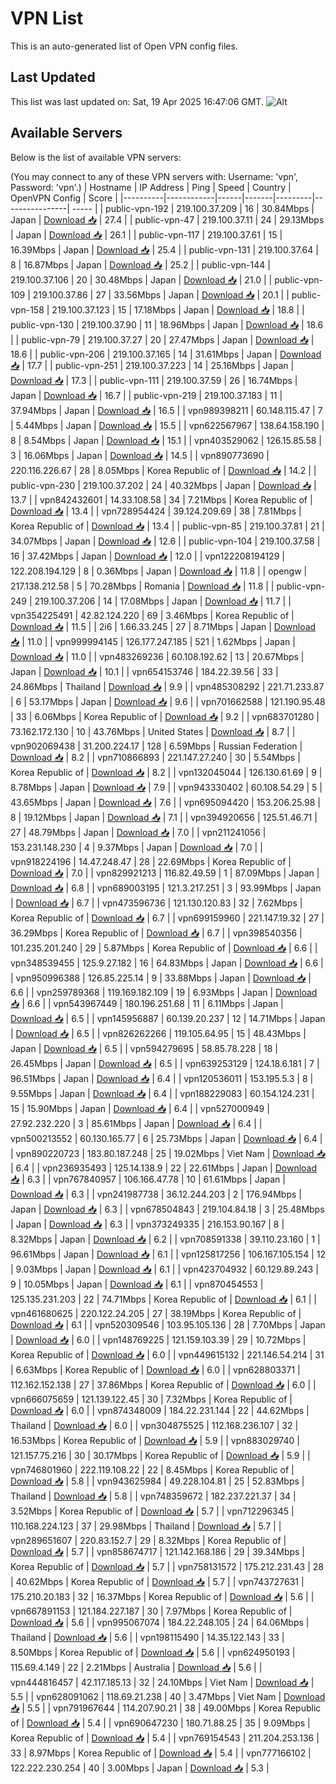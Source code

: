 # VPN List

This is an auto-generated list of Open VPN config files.

## Last Updated

This list was last updated on: Sat, 19 Apr 2025 16:47:06 GMT.
![Alt](https://repobeats.axiom.co/api/embed/186b98318ef1479477931607c1ad7d823f12451f.svg "Repobeats analytics image")

## Available Servers

Below is the list of available VPN servers:

(You may connect to any of these VPN servers with: Username: 'vpn', Password: 'vpn'.)
| Hostname | IP Address | Ping | Speed | Country | OpenVPN Config | Score |
|----------|------------|------|-------|---------|----------------| ----- |
| public-vpn-192 | 219.100.37.209 | 16 | 30.84Mbps | Japan | [Download 📥](./configs/server_0_JP.ovpn) | 27.4 |
| public-vpn-47 | 219.100.37.11 | 24 | 29.13Mbps | Japan | [Download 📥](./configs/server_1_JP.ovpn) | 26.1 |
| public-vpn-117 | 219.100.37.61 | 15 | 16.39Mbps | Japan | [Download 📥](./configs/server_2_JP.ovpn) | 25.4 |
| public-vpn-131 | 219.100.37.64 | 8 | 16.87Mbps | Japan | [Download 📥](./configs/server_3_JP.ovpn) | 25.2 |
| public-vpn-144 | 219.100.37.106 | 20 | 30.48Mbps | Japan | [Download 📥](./configs/server_4_JP.ovpn) | 21.0 |
| public-vpn-109 | 219.100.37.86 | 27 | 33.56Mbps | Japan | [Download 📥](./configs/server_5_JP.ovpn) | 20.1 |
| public-vpn-158 | 219.100.37.123 | 15 | 17.18Mbps | Japan | [Download 📥](./configs/server_6_JP.ovpn) | 18.8 |
| public-vpn-130 | 219.100.37.90 | 11 | 18.96Mbps | Japan | [Download 📥](./configs/server_7_JP.ovpn) | 18.6 |
| public-vpn-79 | 219.100.37.27 | 20 | 27.47Mbps | Japan | [Download 📥](./configs/server_8_JP.ovpn) | 18.6 |
| public-vpn-206 | 219.100.37.165 | 14 | 31.61Mbps | Japan | [Download 📥](./configs/server_9_JP.ovpn) | 17.7 |
| public-vpn-251 | 219.100.37.223 | 14 | 25.16Mbps | Japan | [Download 📥](./configs/server_10_JP.ovpn) | 17.3 |
| public-vpn-111 | 219.100.37.59 | 26 | 16.74Mbps | Japan | [Download 📥](./configs/server_11_JP.ovpn) | 16.7 |
| public-vpn-219 | 219.100.37.183 | 11 | 37.94Mbps | Japan | [Download 📥](./configs/server_12_JP.ovpn) | 16.5 |
| vpn989398211 | 60.148.115.47 | 7 | 5.44Mbps | Japan | [Download 📥](./configs/server_13_JP.ovpn) | 15.5 |
| vpn622567967 | 138.64.158.190 | 8 | 8.54Mbps | Japan | [Download 📥](./configs/server_14_JP.ovpn) | 15.1 |
| vpn403529062 | 126.15.85.58 | 3 | 16.06Mbps | Japan | [Download 📥](./configs/server_15_JP.ovpn) | 14.5 |
| vpn890773690 | 220.116.226.67 | 28 | 8.05Mbps | Korea Republic of | [Download 📥](./configs/server_16_KR.ovpn) | 14.2 |
| public-vpn-230 | 219.100.37.202 | 24 | 40.32Mbps | Japan | [Download 📥](./configs/server_17_JP.ovpn) | 13.7 |
| vpn842432601 | 14.33.108.58 | 34 | 7.21Mbps | Korea Republic of | [Download 📥](./configs/server_18_KR.ovpn) | 13.4 |
| vpn728954424 | 39.124.209.69 | 38 | 7.81Mbps | Korea Republic of | [Download 📥](./configs/server_19_KR.ovpn) | 13.4 |
| public-vpn-85 | 219.100.37.81 | 21 | 34.07Mbps | Japan | [Download 📥](./configs/server_20_JP.ovpn) | 12.6 |
| public-vpn-104 | 219.100.37.58 | 16 | 37.42Mbps | Japan | [Download 📥](./configs/server_21_JP.ovpn) | 12.0 |
| vpn122208194129 | 122.208.194.129 | 8 | 0.36Mbps | Japan | [Download 📥](./configs/server_22_JP.ovpn) | 11.8 |
| opengw | 217.138.212.58 | 5 | 70.28Mbps | Romania | [Download 📥](./configs/server_23_RO.ovpn) | 11.8 |
| public-vpn-249 | 219.100.37.206 | 14 | 17.08Mbps | Japan | [Download 📥](./configs/server_24_JP.ovpn) | 11.7 |
| vpn354225491 | 42.82.124.220 | 69 | 3.46Mbps | Korea Republic of | [Download 📥](./configs/server_25_KR.ovpn) | 11.5 |
| 2i6 | 1.66.33.245 | 27 | 8.71Mbps | Japan | [Download 📥](./configs/server_26_JP.ovpn) | 11.0 |
| vpn999994145 | 126.177.247.185 | 521 | 1.62Mbps | Japan | [Download 📥](./configs/server_27_JP.ovpn) | 11.0 |
| vpn483269236 | 60.108.192.62 | 13 | 20.67Mbps | Japan | [Download 📥](./configs/server_28_JP.ovpn) | 10.1 |
| vpn654153746 | 184.22.39.56 | 33 | 24.86Mbps | Thailand | [Download 📥](./configs/server_29_TH.ovpn) | 9.9 |
| vpn485308292 | 221.71.233.87 | 6 | 53.17Mbps | Japan | [Download 📥](./configs/server_30_JP.ovpn) | 9.6 |
| vpn701662588 | 121.190.95.48 | 33 | 6.06Mbps | Korea Republic of | [Download 📥](./configs/server_31_KR.ovpn) | 9.2 |
| vpn683701280 | 73.162.172.130 | 10 | 43.76Mbps | United States | [Download 📥](./configs/server_32_US.ovpn) | 8.7 |
| vpn902069438 | 31.200.224.17 | 128 | 6.59Mbps | Russian Federation | [Download 📥](./configs/server_33_RU.ovpn) | 8.2 |
| vpn710866893 | 221.147.27.240 | 30 | 5.54Mbps | Korea Republic of | [Download 📥](./configs/server_34_KR.ovpn) | 8.2 |
| vpn132045044 | 126.130.61.69 | 9 | 8.78Mbps | Japan | [Download 📥](./configs/server_35_JP.ovpn) | 7.9 |
| vpn943330402 | 60.108.54.29 | 5 | 43.65Mbps | Japan | [Download 📥](./configs/server_36_JP.ovpn) | 7.6 |
| vpn695094420 | 153.206.25.98 | 8 | 19.12Mbps | Japan | [Download 📥](./configs/server_37_JP.ovpn) | 7.1 |
| vpn394920656 | 125.51.46.71 | 27 | 48.79Mbps | Japan | [Download 📥](./configs/server_38_JP.ovpn) | 7.0 |
| vpn211241056 | 153.231.148.230 | 4 | 9.37Mbps | Japan | [Download 📥](./configs/server_39_JP.ovpn) | 7.0 |
| vpn918224196 | 14.47.248.47 | 28 | 22.69Mbps | Korea Republic of | [Download 📥](./configs/server_40_KR.ovpn) | 7.0 |
| vpn829921213 | 116.82.49.59 | 1 | 87.09Mbps | Japan | [Download 📥](./configs/server_41_JP.ovpn) | 6.8 |
| vpn689003195 | 121.3.217.251 | 3 | 93.99Mbps | Japan | [Download 📥](./configs/server_42_JP.ovpn) | 6.7 |
| vpn473596736 | 121.130.120.83 | 32 | 7.62Mbps | Korea Republic of | [Download 📥](./configs/server_43_KR.ovpn) | 6.7 |
| vpn699159960 | 221.147.19.32 | 27 | 36.29Mbps | Korea Republic of | [Download 📥](./configs/server_44_KR.ovpn) | 6.7 |
| vpn398540356 | 101.235.201.240 | 29 | 5.87Mbps | Korea Republic of | [Download 📥](./configs/server_45_KR.ovpn) | 6.6 |
| vpn348539455 | 125.9.27.182 | 16 | 64.83Mbps | Japan | [Download 📥](./configs/server_46_JP.ovpn) | 6.6 |
| vpn950996388 | 126.85.225.14 | 9 | 33.88Mbps | Japan | [Download 📥](./configs/server_47_JP.ovpn) | 6.6 |
| vpn259789368 | 119.169.182.109 | 19 | 6.93Mbps | Japan | [Download 📥](./configs/server_48_JP.ovpn) | 6.6 |
| vpn543967449 | 180.196.251.68 | 11 | 6.11Mbps | Japan | [Download 📥](./configs/server_49_JP.ovpn) | 6.5 |
| vpn145956887 | 60.139.20.237 | 12 | 14.71Mbps | Japan | [Download 📥](./configs/server_50_JP.ovpn) | 6.5 |
| vpn826262266 | 119.105.64.95 | 15 | 48.43Mbps | Japan | [Download 📥](./configs/server_51_JP.ovpn) | 6.5 |
| vpn594279695 | 58.85.78.228 | 18 | 26.45Mbps | Japan | [Download 📥](./configs/server_52_JP.ovpn) | 6.5 |
| vpn639253129 | 124.18.6.181 | 7 | 96.51Mbps | Japan | [Download 📥](./configs/server_53_JP.ovpn) | 6.4 |
| vpn120536011 | 153.195.5.3 | 8 | 9.55Mbps | Japan | [Download 📥](./configs/server_54_JP.ovpn) | 6.4 |
| vpn188229083 | 60.154.124.231 | 15 | 15.90Mbps | Japan | [Download 📥](./configs/server_55_JP.ovpn) | 6.4 |
| vpn527000949 | 27.92.232.220 | 3 | 85.61Mbps | Japan | [Download 📥](./configs/server_56_JP.ovpn) | 6.4 |
| vpn500213552 | 60.130.165.77 | 6 | 25.73Mbps | Japan | [Download 📥](./configs/server_57_JP.ovpn) | 6.4 |
| vpn890220723 | 183.80.187.248 | 25 | 19.02Mbps | Viet Nam | [Download 📥](./configs/server_58_VN.ovpn) | 6.4 |
| vpn236935493 | 125.14.138.9 | 22 | 22.61Mbps | Japan | [Download 📥](./configs/server_59_JP.ovpn) | 6.3 |
| vpn767840957 | 106.166.47.78 | 10 | 61.61Mbps | Japan | [Download 📥](./configs/server_60_JP.ovpn) | 6.3 |
| vpn241987738 | 36.12.244.203 | 2 | 176.94Mbps | Japan | [Download 📥](./configs/server_61_JP.ovpn) | 6.3 |
| vpn678504843 | 219.104.84.18 | 3 | 25.48Mbps | Japan | [Download 📥](./configs/server_62_JP.ovpn) | 6.3 |
| vpn373249335 | 216.153.90.167 | 8 | 8.32Mbps | Japan | [Download 📥](./configs/server_63_JP.ovpn) | 6.2 |
| vpn708591338 | 39.110.23.160 | 1 | 96.61Mbps | Japan | [Download 📥](./configs/server_64_JP.ovpn) | 6.1 |
| vpn125817256 | 106.167.105.154 | 12 | 9.03Mbps | Japan | [Download 📥](./configs/server_65_JP.ovpn) | 6.1 |
| vpn423704932 | 60.129.89.243 | 9 | 10.05Mbps | Japan | [Download 📥](./configs/server_66_JP.ovpn) | 6.1 |
| vpn870454553 | 125.135.231.203 | 22 | 74.71Mbps | Korea Republic of | [Download 📥](./configs/server_67_KR.ovpn) | 6.1 |
| vpn461680625 | 220.122.24.205 | 27 | 38.19Mbps | Korea Republic of | [Download 📥](./configs/server_68_KR.ovpn) | 6.1 |
| vpn520309546 | 103.95.105.136 | 28 | 7.70Mbps | Japan | [Download 📥](./configs/server_69_JP.ovpn) | 6.0 |
| vpn148769225 | 121.159.103.39 | 29 | 10.72Mbps | Korea Republic of | [Download 📥](./configs/server_70_KR.ovpn) | 6.0 |
| vpn449615132 | 221.146.54.214 | 31 | 6.63Mbps | Korea Republic of | [Download 📥](./configs/server_71_KR.ovpn) | 6.0 |
| vpn628803371 | 112.162.152.138 | 27 | 37.86Mbps | Korea Republic of | [Download 📥](./configs/server_72_KR.ovpn) | 6.0 |
| vpn666075659 | 121.139.122.45 | 30 | 7.32Mbps | Korea Republic of | [Download 📥](./configs/server_73_KR.ovpn) | 6.0 |
| vpn874348009 | 184.22.231.144 | 22 | 44.62Mbps | Thailand | [Download 📥](./configs/server_74_TH.ovpn) | 6.0 |
| vpn304875525 | 112.168.236.107 | 32 | 16.53Mbps | Korea Republic of | [Download 📥](./configs/server_75_KR.ovpn) | 5.9 |
| vpn883029740 | 121.157.75.216 | 30 | 30.17Mbps | Korea Republic of | [Download 📥](./configs/server_76_KR.ovpn) | 5.9 |
| vpn746801960 | 222.119.108.22 | 22 | 8.45Mbps | Korea Republic of | [Download 📥](./configs/server_77_KR.ovpn) | 5.8 |
| vpn943625984 | 49.228.104.81 | 25 | 52.83Mbps | Thailand | [Download 📥](./configs/server_78_TH.ovpn) | 5.8 |
| vpn748359672 | 182.237.221.37 | 34 | 3.52Mbps | Korea Republic of | [Download 📥](./configs/server_79_KR.ovpn) | 5.7 |
| vpn712296345 | 110.168.224.123 | 37 | 29.98Mbps | Thailand | [Download 📥](./configs/server_80_TH.ovpn) | 5.7 |
| vpn289651607 | 220.83.152.7 | 29 | 8.32Mbps | Korea Republic of | [Download 📥](./configs/server_81_KR.ovpn) | 5.7 |
| vpn858674717 | 121.142.168.186 | 29 | 39.34Mbps | Korea Republic of | [Download 📥](./configs/server_82_KR.ovpn) | 5.7 |
| vpn758131572 | 175.212.231.43 | 28 | 40.62Mbps | Korea Republic of | [Download 📥](./configs/server_83_KR.ovpn) | 5.7 |
| vpn743727631 | 175.210.20.183 | 32 | 16.37Mbps | Korea Republic of | [Download 📥](./configs/server_84_KR.ovpn) | 5.6 |
| vpn667891153 | 121.184.227.187 | 30 | 7.97Mbps | Korea Republic of | [Download 📥](./configs/server_85_KR.ovpn) | 5.6 |
| vpn995067074 | 184.22.248.105 | 24 | 64.06Mbps | Thailand | [Download 📥](./configs/server_86_TH.ovpn) | 5.6 |
| vpn198115490 | 14.35.122.143 | 33 | 8.50Mbps | Korea Republic of | [Download 📥](./configs/server_87_KR.ovpn) | 5.6 |
| vpn624950193 | 115.69.4.149 | 22 | 2.21Mbps | Australia | [Download 📥](./configs/server_88_AU.ovpn) | 5.6 |
| vpn444816457 | 42.117.185.13 | 32 | 24.10Mbps | Viet Nam | [Download 📥](./configs/server_89_VN.ovpn) | 5.5 |
| vpn628091062 | 118.69.21.238 | 40 | 3.47Mbps | Viet Nam | [Download 📥](./configs/server_90_VN.ovpn) | 5.5 |
| vpn791967644 | 114.207.90.21 | 38 | 49.00Mbps | Korea Republic of | [Download 📥](./configs/server_91_KR.ovpn) | 5.4 |
| vpn690647230 | 180.71.88.25 | 35 | 9.09Mbps | Korea Republic of | [Download 📥](./configs/server_92_KR.ovpn) | 5.4 |
| vpn769154543 | 211.204.253.136 | 33 | 8.97Mbps | Korea Republic of | [Download 📥](./configs/server_93_KR.ovpn) | 5.4 |
| vpn777166102 | 122.222.230.254 | 40 | 3.00Mbps | Japan | [Download 📥](./configs/server_94_JP.ovpn) | 5.3 |
